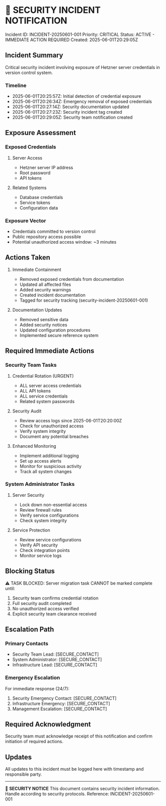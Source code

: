 # 🚨 SECURITY INCIDENT NOTIFICATION
Incident ID: INCIDENT-20250601-001
Priority: CRITICAL
Status: ACTIVE - IMMEDIATE ACTION REQUIRED
Created: 2025-06-01T20:29:05Z

## Incident Summary
Critical security incident involving exposure of Hetzner server credentials in version control system.

### Timeline
- 2025-06-01T20:25:57Z: Initial detection of credential exposure
- 2025-06-01T20:26:34Z: Emergency removal of exposed credentials
- 2025-06-01T20:27:14Z: Security documentation updated
- 2025-06-01T20:27:23Z: Security incident tag created
- 2025-06-01T20:29:05Z: Security team notification created

## Exposure Assessment

### Exposed Credentials
1. Server Access
   - Hetzner server IP address
   - Root password
   - API tokens

2. Related Systems
   - Database credentials
   - Service tokens
   - Configuration data

### Exposure Vector
- Credentials committed to version control
- Public repository access possible
- Potential unauthorized access window: ~3 minutes

## Actions Taken
1. Immediate Containment
   - Removed exposed credentials from documentation
   - Updated all affected files
   - Added security warnings
   - Created incident documentation
   - Tagged for security tracking (security-incident-20250601-001)

2. Documentation Updates
   - Removed sensitive data
   - Added security notices
   - Updated configuration procedures
   - Implemented secure reference system

## Required Immediate Actions

### Security Team Tasks
1. Credential Rotation (URGENT)
   - ALL server access credentials
   - ALL API tokens
   - ALL service credentials
   - Related system passwords

2. Security Audit
   - Review access logs since 2025-06-01T20:20:00Z
   - Check for unauthorized access
   - Verify system integrity
   - Document any potential breaches

3. Enhanced Monitoring
   - Implement additional logging
   - Set up access alerts
   - Monitor for suspicious activity
   - Track all system changes

### System Administrator Tasks
1. Server Security
   - Lock down non-essential access
   - Review firewall rules
   - Verify service configurations
   - Check system integrity

2. Service Protection
   - Review service configurations
   - Verify API security
   - Check integration points
   - Monitor service logs

## Blocking Status
⚠️ TASK BLOCKED: Server migration task CANNOT be marked complete until:
1. Security team confirms credential rotation
2. Full security audit completed
3. No unauthorized access verified
4. Explicit security team clearance received

## Escalation Path

### Primary Contacts
- Security Team Lead: [SECURE_CONTACT]
- System Administrator: [SECURE_CONTACT]
- Infrastructure Lead: [SECURE_CONTACT]

### Emergency Escalation
For immediate response (24/7):
1. Security Emergency Contact: [SECURE_CONTACT]
2. Infrastructure Emergency: [SECURE_CONTACT]
3. Management Escalation: [SECURE_CONTACT]

## Required Acknowledgment
Security team must acknowledge receipt of this notification and confirm initiation of required actions.

## Updates
All updates to this incident must be logged here with timestamp and responsible party.

---

🔐 **SECURITY NOTICE**
This document contains security incident information.
Handle according to security protocols.
Reference: INCIDENT-20250601-001

